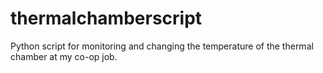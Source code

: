 # thermalchamberscript

Python script for monitoring and changing the temperature of the thermal chamber at my co-op job.
